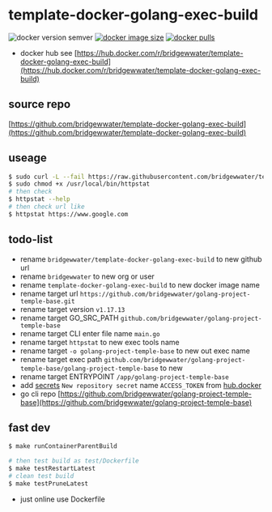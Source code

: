 # template-docker-golang-exec-build

![docker version semver](https://img.shields.io/docker/v/bridgewwater/template-docker-golang-exec-build?sort=semver)
[![docker image size](https://img.shields.io/docker/image-size/bridgewwater/template-docker-golang-exec-build)](https://hub.docker.com/r/bridgewwater/template-docker-golang-exec-build)
[![docker pulls](https://img.shields.io/docker/pulls/bridgewwater/template-docker-golang-exec-build)](https://hub.docker.com/r/bridgewwater/template-docker-golang-exec-build/tags?page=1&ordering=last_updated)

- docker hub see [https://hub.docker.com/r/bridgewwater/template-docker-golang-exec-build](https://hub.docker.com/r/bridgewwater/template-docker-golang-exec-build)

## source repo

[https://github.com/bridgewwater/template-docker-golang-exec-build](https://github.com/bridgewwater/template-docker-golang-exec-build)

## useage

```bash
$ sudo curl -L --fail https://raw.githubusercontent.com/bridgewwater/template-docker-golang-exec-build/main/run.sh -o /usr/local/bin/httpstat
$ sudo chmod +x /usr/local/bin/httpstat
# then check
$ httpstat --help
# then check url like
$ httpstat https://www.google.com
```

## todo-list

- rename `bridgewwater/template-docker-golang-exec-build` to new github url
- rename `bridgewwater` to new org or user
- rename `template-docker-golang-exec-build` to new docker image name
- rename target url `https://github.com/bridgewwater/golang-project-temple-base.git`
- rename target version `v1.17.13`
- rename target GO_SRC_PATH `github.com/bridgewwater/golang-project-temple-base`
- rename target CLI enter file name `main.go`
- rename target `httpstat` to new exec tools name
- rename target `-o golang-project-temple-base` to new out exec name
- rename target exec path `github.com/bridgewwater/golang-project-temple-base/golang-project-temple-base` to new
- rename target ENTRYPOINT `/app/golang-project-temple-base`
- add [secrets](https://github.com/bridgewwater/template-docker-golang-exec-build/settings/secrets/actions) `New repository secret` name `ACCESS_TOKEN` from [hub.docker](https://hub.docker.com/settings/security)
- go cli repo [https://github.com/bridgewwater/golang-project-temple-base](https://github.com/bridgewwater/golang-project-temple-base)

## fast dev

```bash
$ make runContainerParentBuild

# then test build as test/Dockerfile
$ make testRestartLatest
# clean test build
$ make testPruneLatest
```

- just online use Dockerfile